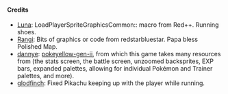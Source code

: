 #### Credits
- [Luna](https://github.com/TheFakeMateo/): LoadPlayerSpriteGraphicsCommon:: macro from Red++. Running shoes.
- [Rangi](https://github.com/Rangi42/): Bits of graphics or code from redstarbluestar. Papa bless Polished Map. 
- [dannye](https://github.com/dannye/): [pokeyellow-gen-ii](https://github.com/dannye/pokeyellow-gen-ii), from which this game takes many resources from (the stats screen, the battle screen, unzoomed backsprites, EXP bars, expanded palettes, allowing for individual Pokémon and Trainer palettes, and more).
- [glodfinch](https://github.com/glodfinch): Fixed Pikachu keeping up with the player while running.
